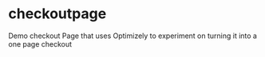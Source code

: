 # checkoutpage
Demo checkout Page that uses Optimizely to experiment on turning it into a one page checkout

